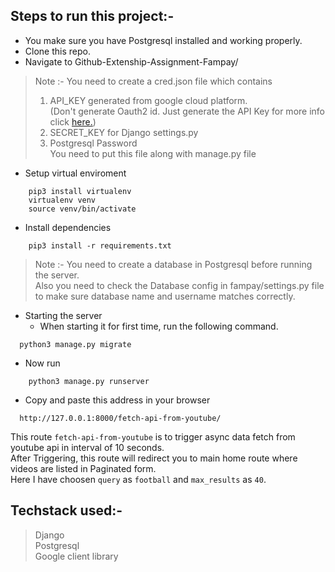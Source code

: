 ## Steps to run this project:-
- You make sure you have Postgresql installed and working properly.
- Clone this repo.
- Navigate to Github-Extenship-Assignment-Fampay/

> Note :- You need to create a cred.json file which contains </br>
> 1. API_KEY generated from google cloud platform.</br>
>    (Don't generate Oauth2 id. Just generate the API Key for more info click [here.](https://developers.google.com/youtube/v3/getting-started))</br>
> 2. SECRET_KEY for Django settings.py</br>
> 3. Postgresql Password</br>
> You need to put this file along with manage.py file

- Setup virtual enviroment
```
    pip3 install virtualenv 
    virtualenv venv
    source venv/bin/activate
```
- Install dependencies
```
    pip3 install -r requirements.txt
```

> Note :- You need to create a database in Postgresql before running the server.</br>
> Also you need to check the Database config in fampay/settings.py file to make sure database name and username matches correctly.

- Starting the server
    - When starting it for first time, run the following command.
```
  python3 manage.py migrate
```
- Now run
```
    python3 manage.py runserver
```
- Copy and paste this address in your browser
```
  http://127.0.0.1:8000/fetch-api-from-youtube/
``` 
This route `fetch-api-from-youtube` is to trigger async data fetch from youtube api in interval of 10 seconds.</br>
After Triggering, this route will redirect you to main home route where videos are listed in Paginated form.</br>
Here I have choosen `query` as `football` and `max_results` as `40`.

## Techstack used:-
> Django </br>
> Postgresql </br>
> Google client library